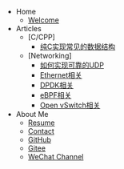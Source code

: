 <!-- 侧边栏 docs/_sidebar.md -->

- Home
  - [Welcome](README.md)
- Articles
  - [C/CPP]
    - [纯C实现常见的数据结构](/articles/ccpp/basic_data_struct.md)
  - [Networking]
    - [如何实现可靠的UDP](/articles/networking/stable_udp.md)
    - [Ethernet相关](/articles/networking/ethernet.md)
    - [DPDK相关](/articles/networking/dpdk.md)
    - [eBPF相关](/articles/networking/ebpf.md)
    - [Open vSwitch相关](/articles/networking/ovs.md)
- About Me
  - [Resume](/resume/Johnny_Resume_eng.md)
  - [Contact](/resume/Contact.md)
  - [GitHub](https://github.com/jpixy)
  - [Gitee](https://gitee.com/jpixy)
  - [WeChat Channel](/wechat_official_account.md)

<!-- 以下略 -->
